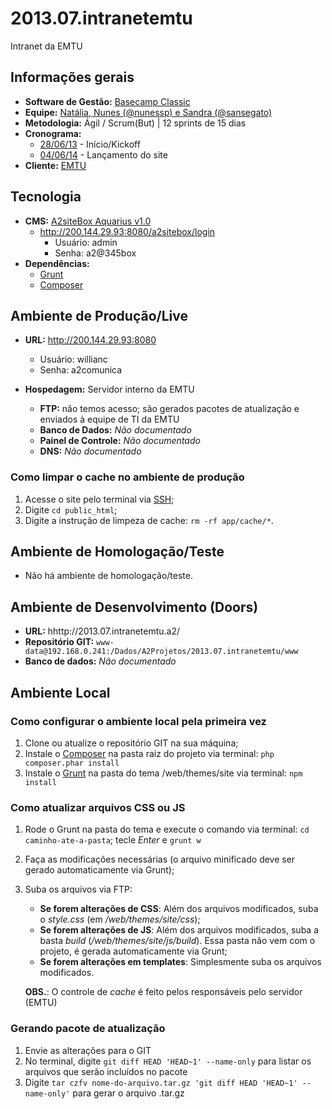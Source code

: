 # 2013.07.intranetemtu
Intranet da EMTU

## Informações gerais

* **Software de Gestão:** [Basecamp Classic](https://a2comunicacao.basecamphq.com/projects/11255614-2013-07-intranet_emtu/logg)
* **Equipe:** [Natália, Nunes (@nunessp) e Sandra (@sansegato)](https://a2comunicacao.basecamphq.com/projects/11255614-2013-07-intranet_emtu/todo_items/167034631/comments)
* **Metodologia:** Ágil / Scrum(But) | 12 sprints de 15 dias
* **Cronograma:**
	* [28/06/13](https://a2comunicacao.basecamphq.com/projects/11255614-2013-07-intranet_emtu/todo_items/167034631/comments) - Início/Kickoff
	* [04/06/14](https://a2comunicacao.basecamphq.com/milestones/39584552/comments) - Lançamento do site
* **Cliente:** [EMTU](http://www.emtu.sp.gov.br/)

## Tecnologia

* **CMS:** [A2siteBox Aquarius v1.0](/projeto-web/setup/a2sitebox.md)
	* http://200.144.29.93:8080/a2sitebox/login
		* Usuário: admin
		* Senha: a2@345box
* **Dependências:**
	* [Grunt](/projeto-web/setup/grunt.md)
	* [Composer](/projeto-web/setup/composer.md)

## Ambiente de Produção/Live

* **URL:** http://200.144.29.93:8080	
	* Usuário: willianc
	* Senha: a2comunica
	
* **Hospedagem:** Servidor interno da EMTU
	* **FTP:** não temos acesso; são gerados pacotes de atualização e enviados à equipe de TI da EMTU
	* **Banco de Dados:** _Não documentado_
	* **Painel de Controle:** _Não documentado_
	* **DNS:** _Não documentado_

### Como limpar o cache no ambiente de produção

1. Acesse o site pelo terminal via [SSH](#ssh);
2. Digite `cd public_html`;
3. Digite a instrução de limpeza de cache: `rm -rf app/cache/*`.

## Ambiente de Homologação/Teste
* Não há ambiente de homologação/teste.

## Ambiente de Desenvolvimento (Doors)
* **URL:** hhttp://2013.07.intranetemtu.a2/
* **Repositório GIT:** `www-data@192.168.0.241:/Dados/A2Projetos/2013.07.intranetemtu/www`
* **Banco de dados:** _Não documentado_

## Ambiente Local

### Como configurar o ambiente local pela primeira vez

1. Clone ou atualize o repositório GIT na sua máquina;
2. Instale o [Composer](/projeto-web/setup/composer.md) na pasta raiz do projeto via terminal: `php composer.phar install`
3. Instale o [Grunt](/projeto-web/setup/grunt.md) na pasta do tema /web/themes/site via terminal: `npm install`


### Como atualizar arquivos CSS ou JS
1. Rode o Grunt na pasta do tema e execute o comando via terminal: `cd caminho-ate-a-pasta`; tecle _Enter_ e `grunt w`
2. Faça as modificações necessárias (o arquivo minificado deve ser gerado automaticamente via Grunt);
3. Suba os arquivos via FTP:
	* **Se forem alterações de CSS**: Além dos arquivos modificados, suba o _style.css_ (em _/web/themes/site/css_);
	* **Se forem alterações de JS**: Além dos arquivos modificados, suba a basta _build_ (_/web/themes/site/js/build_). Essa pasta não vem com o projeto, é gerada automaticamente via Grunt;
	* **Se forem alterações em templates**: Simplesmente suba os arquivos modificados.
	
	**OBS.**: O controle de _cache_ é feito pelos responsáveis pelo servidor (EMTU)

### Gerando pacote de atualização

1. Envie as alterações para o GIT
2. No terminal, digite `git diff HEAD 'HEAD~1' --name-only`  para listar os arquivos que serão incluídos no pacote
3. Digite ``tar czfv nome-do-arquivo.tar.gz 'git diff HEAD 'HEAD~1' --name-only'``  para gerar o arquivo .tar.gz
